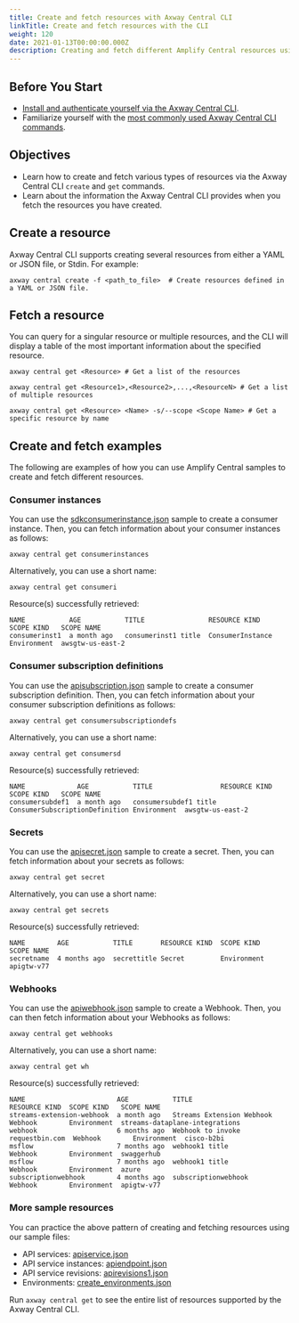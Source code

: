 ```yaml
---
title: Create and fetch resources with Axway Central CLI
linkTitle: Create and fetch resources with the CLI
weight: 120
date: 2021-01-13T00:00:00.000Z
description: Creating and fetch different Amplify Central resources using the CLI.
---
```


## Before You Start

* [Install and authenticate yourself via the Axway Central CLI](/docs/central/cli_central/cli_install/index.html).
* Familiarize yourself with the [most commonly used Axway Central CLI commands](/docs/central/cli_central/cli_command_reference/index.html).

## Objectives

* Learn how to create and fetch various types of resources via the Axway Central CLI `create` and `get` commands.
* Learn about the information the Axway Central CLI provides when you fetch the resources you have created.

## Create a resource

Axway Central CLI supports creating several resources from either a YAML or JSON file, or Stdin. For example:

```
axway central create -f <path_to_file>  # Create resources defined in a YAML or JSON file.
```

## Fetch a resource

You can query for a singular resource or multiple resources, and the CLI will display a table of the most important information about the specified resource.

```
axway central get <Resource> # Get a list of the resources
```

```
axway central get <Resource1>,<Resource2>,...,<ResourceN> # Get a list of multiple resources
```

```
axway central get <Resource> <Name> -s/--scope <Scope Name> # Get a specific resource by name
```

## Create and fetch examples

The following are examples of how you can use Amplify Central samples to create and fetch different resources.

### Consumer instances

You can use the [sdkconsumerinstance.json](https://axway-open-docs.netlify.app/samples/central/sdkconsumerinstance.json) sample to create a consumer instance. Then, you can fetch information about your consumer instances as follows:

```
axway central get consumerinstances
```

Alternatively, you can use a short name:

```
axway central get consumeri
```

Resource(s) successfully retrieved:

```
NAME           AGE           TITLE                RESOURCE KIND    SCOPE KIND   SCOPE NAME
consumerinst1  a month ago   consumerinst1 title  ConsumerInstance Environment  awsgtw-us-east-2

```

### Consumer subscription definitions

You can use the [apisubscription.json](https://axway-open-docs.netlify.app/samples/central/apisubscription.json) sample to create a consumer subscription definition. Then, you can fetch information about your consumer subscription definitions as follows:

```
axway central get consumersubscriptiondefs
```

Alternatively, you can use a short name:

```
axway central get consumersd
```

Resource(s) successfully retrieved:

```
NAME             AGE           TITLE                 RESOURCE KIND                  SCOPE KIND   SCOPE NAME
consumersubdef1  a month ago   consumersubdef1 title ConsumerSubscriptionDefinition Environment  awsgtw-us-east-2
```

### Secrets

You can use the [apisecret.json](https://axway-open-docs.netlify.app/samples/central/apisecret.json) sample to create a secret. Then, you can fetch information about your secrets as follows:

```
axway central get secret
```

Alternatively, you can use a short name:

```
axway central get secrets
```

Resource(s) successfully retrieved:

```
NAME        AGE           TITLE       RESOURCE KIND  SCOPE KIND   SCOPE NAME
secretname  4 months ago  secrettitle Secret         Environment  apigtw-v77
```

### Webhooks

You can use the [apiwebhook.json](https://axway-open-docs.netlify.app/samples/central/apiwebhook.json) sample to create a Webhook. Then, you can then fetch information about your Webhooks as follows:

```
axway central get webhooks
```

Alternatively, you can use a short name:

```
axway central get wh
```

Resource(s) successfully retrieved:

```
NAME                       AGE           TITLE                             RESOURCE KIND  SCOPE KIND   SCOPE NAME
streams-extension-webhook  a month ago   Streams Extension Webhook         Webhook        Environment  streams-dataplane-integrations
webhook                    6 months ago  Webhook to invoke requestbin.com  Webhook        Environment  cisco-b2bi
msflow                     7 months ago  webhook1 title                    Webhook        Environment  swaggerhub
msflow                     7 months ago  webhook1 title                    Webhook        Environment  azure
subscriptionwebhook        4 months ago  subscriptionwebhook               Webhook        Environment  apigtw-v77
```

### More sample resources

You can practice the above pattern of creating and fetching resources using our sample files:

* API services: [apiservice.json](https://axway-open-docs.netlify.app/samples/central/apiservice.json)
* API service instances: [apiendpoint.json](https://axway-open-docs.netlify.app/samples/central/apiendpoint.json)
* API service revisions: [apirevisions1.json](https://axway-open-docs.netlify.app/samples/central/apirevisions1.json)
* Environments: [create_environments.json](https://axway-open-docs.netlify.app/samples/central/create_environments.json)

Run `axway central get` to see the entire list of resources supported by the Axway Central CLI.